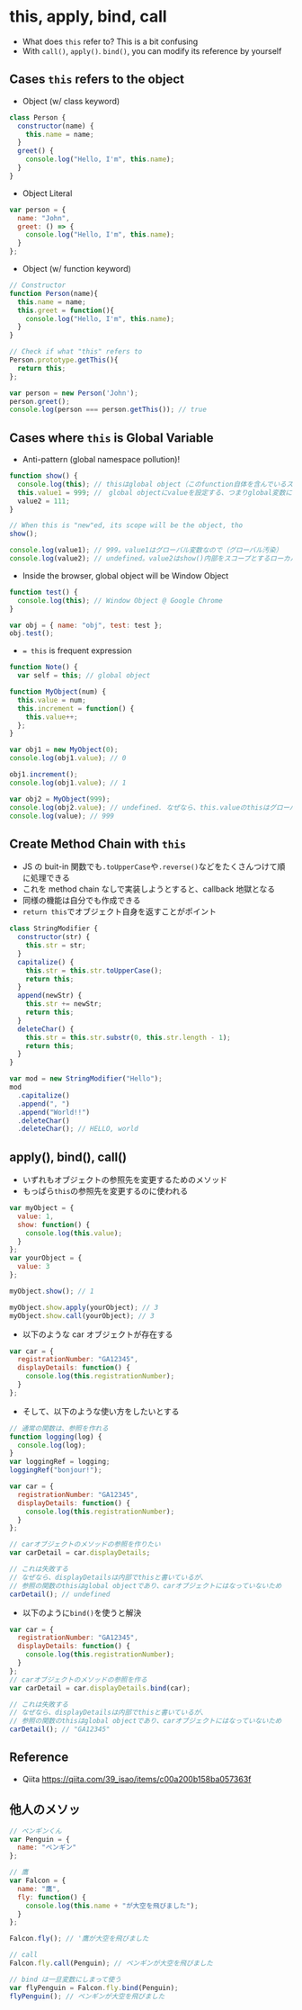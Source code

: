 # this, apply, bind, call

- What does `this` refer to? This is a bit confusing
- With `call()`, `apply()`. `bind()`, you can modify its reference by yourself

## Cases `this` refers to the object

- Object (w/ class keyword)

```js
class Person {
  constructor(name) {
    this.name = name;
  }
  greet() {
    console.log("Hello, I'm", this.name);
  }
}
```

- Object Literal

```js
var person = {
  name: "John",
  greet: () => {
    console.log("Hello, I'm", this.name);
  }
};
```

- Object (w/ function keyword)

```js
// Constructor
function Person(name){
  this.name = name;
  this.greet = function(){
    console.log("Hello, I'm", this.name);
  }
}

// Check if what "this" refers to
Person.prototype.getThis(){
  return this;
};

var person = new Person('John');
person.greet();
console.log(person === person.getThis()); // true

```

## Cases where `this` is Global Variable

- Anti-pattern (global namespace pollution)!

```js
function show() {
  console.log(this); // thisはglobal object（このfunction自体を含んでいるスコープ）を指す
  this.value1 = 999; //　global objectにvalueを設定する、つまりglobal変数になっている
  value2 = 111;
}

// When this is "new"ed, its scope will be the object, tho
show();

console.log(value1); // 999。value1はグローバル変数なので（グローバル汚染）
console.log(value2); // undefined。value2はshow()内部をスコープとするローカル変数なので
```

- Inside the browser, global object will be Window Object

```js
function test() {
  console.log(this); // Window Object @ Google Chrome
}

var obj = { name: "obj", test: test };
obj.test();
```

- `= this` is frequent expression

```js
function Note() {
  var self = this; // global object
```

```js
function MyObject(num) {
  this.value = num;
  this.increment = function() {
    this.value++;
  };
}

var obj1 = new MyObject(0);
console.log(obj1.value); // 0

obj1.increment();
console.log(obj1.value); // 1

var obj2 = MyObject(999);
console.log(obj2.value); // undefined. なぜなら、this.valueのthisはグローバルオブジェクトなので、this.valueはobj2のメンバではなくグローバル変数となる
console.log(value); // 999
```

## Create Method Chain with `this`

- JS の buit-in 関数でも`.toUpperCase`や`.reverse()`などをたくさんつけて順に処理できる
- これを method chain なしで実装しようとすると、callback 地獄となる
- 同様の機能は自分でも作成できる
- `return this`でオブジェクト自身を返すことがポイント

```js
class StringModifier {
  constructor(str) {
    this.str = str;
  }
  capitalize() {
    this.str = this.str.toUpperCase();
    return this;
  }
  append(newStr) {
    this.str += newStr;
    return this;
  }
  deleteChar() {
    this.str = this.str.substr(0, this.str.length - 1);
    return this;
  }
}

var mod = new StringModifier("Hello");
mod
  .capitalize()
  .append(", ")
  .append("World!!")
  .deleteChar()
  .deleteChar(); // HELLO, world
```

## apply(), bind(), call()

- いずれもオブジェクトの参照先を変更するためのメソッド
- もっぱら`this`の参照先を変更するのに使われる


```js
var myObject = {
  value: 1,
  show: function() {
    console.log(this.value);
  }
};
var yourObject = {
  value: 3
};

myObject.show(); // 1

myObject.show.apply(yourObject); // 3
myObject.show.call(yourObject); // 3
```

- 以下のような car オブジェクトが存在する

```js
var car = {
  registrationNumber: "GA12345",
  displayDetails: function() {
    console.log(this.registrationNumber);
  }
};
```

- そして、以下のような使い方をしたいとする

```js
// 通常の関数は、参照を作れる
function logging(log) {
  console.log(log);
}
var loggingRef = logging;
loggingRef("bonjour!");

var car = {
  registrationNumber: "GA12345",
  displayDetails: function() {
    console.log(this.registrationNumber);
  }
};

// carオブジェクトのメソッドの参照を作りたい
var carDetail = car.displayDetails;

// これは失敗する
// なぜなら、displayDetailsは内部でthisと書いているが、
// 参照の関数のthisはglobal objectであり、carオブジェクトにはなっていないため
carDetail(); // undefined
```

- 以下のように`bind()`を使うと解決

```js
var car = {
  registrationNumber: "GA12345",
  displayDetails: function() {
    console.log(this.registrationNumber);
  }
};
// carオブジェクトのメソッドの参照を作る
var carDetail = car.displayDetails.bind(car);

// これは失敗する
// なぜなら、displayDetailsは内部でthisと書いているが、
// 参照の関数のthisはglobal objectであり、carオブジェクトにはなっていないため
carDetail(); // "GA12345"
```


## Reference

- Qiita https://qiita.com/39_isao/items/c00a200b158ba057363f

## 他人のメソッ

```js
// ペンギンくん
var Penguin = {
  name: "ペンギン"
};

// 鷹
var Falcon = {
  name: "鷹",
  fly: function() {
    console.log(this.name + "が大空を飛びました");
  }
};

Falcon.fly(); // '鷹が大空を飛びました

// call
Falcon.fly.call(Penguin); // ペンギンが大空を飛びました

// bind は一旦変数にしまって使う
var flyPenguin = Falcon.fly.bind(Penguin);
flyPenguin(); // ペンギンが大空を飛びました
```
